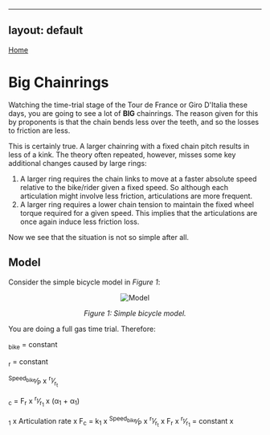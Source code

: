 
---
layout: default
---


[Home](./index.html)

# Big Chainrings

Watching the time-trial stage of the Tour de France or Giro D'Italia these days, you are going to see a lot of **BIG** chainrings.
The reason given for this by proponents is that the chain bends less over the teeth, and so the losses to friction are less.

This is certainly true. A larger chainring with a fixed chain pitch results in less of a kink. The theory often repeated, however, misses some key additional changes caused by large rings:

1. A larger ring requires the chain links to move at a faster absolute speed relative to the bike/rider given a fixed speed. So although each articulation might involve less friction, articulations are more frequent.
2. A larger ring requires a lower chain tension to maintain the fixed wheel torque required for a given speed. This implies that the articulations are once again induce less friction loss.

Now we see that the situation is not so simple after all.

## Model

Consider the simple bicycle model in _Figure 1_:

<p align="center"> <img src="https://pheidippidesbane.github.io/Projects/images/Torque.jpg" alt="Model"> </p>
<p align="center"> <i> Figure 1: Simple bicycle model. </i> </p>
  
You are doing a full gas time trial. Therefore:

<p>
<math>
  Speed<sub>bike</sub> = constant
</math>
</p>

<p>
<math>
  F<sub>r</sub> = constant
</math>
</p>

<p>
<math>
  Articulation rate = <sup>Speed<sub>bike</sub></sup>&frasl;<sub>P</sub> x <sup>r<sub>1</sub></sup>&frasl;<sub>r<sub>t</sub></sub> 
</math>
</p>

<p>
<math>
  F<sub>c</sub> = F<sub>r</sub> x <sup>r<sub>t</sub></sup>&frasl;<sub>r<sub>1</sub></sub> x (&alpha;<sub>1</sub> + &alpha;<sub>1</sub>)
</math>
</p>

<p>
<math>
  Friction Losses = k<sub>1</sub> x Articulation rate x F<sub>c</sub>
	= k<sub>1</sub> x <sup>Speed<sub>bike</sub></sup>&frasl;<sub>P</sub> x <sup>r<sub>1</sub></sup>&frasl;<sub>r<sub>t</sub></sub> x F<sub>r</sub> x <sup>r<sub>t</sub></sup>&frasl;<sub>r<sub>1</sub></sub> 
	= constant x 
</math>
</p>

<!---
<MATH>&int;_a_^b^{f(x)<over>1+x} dx</MATH>    
    
<math>
	H(s) = ∫<sub>0</sub><sup>∞</sup> e<sup>-st</sup> h(t) dt
</math>
	
	
<math>
	(<array align="c"> <item>
		&ldet;<array align="cc">
			<item>x<sub>11</sub>
			<item>x<sub>12</sub>
			<item>x<sub>21</sub>			
			<item>x<sub>22</sub>
		</array><rd>&rdet;
		<item> y <item> z
	</array>)
</math>
				
<math>
	C <box>dV<sub>out</sub><over>dt</box> = I<sub>b</sub>
	&tanh;(<box>κ(V<sub>in</sub>-V<sub>out</sub>)<over>2</box>)
</math>
    
Text can be **bold**, _italic_, or ~~strikethrough~~.

[Link to another page](./another-page.html).

There should be whitespace between paragraphs.

There should be whitespace between paragraphs. We recommend including a README, or a file with information about your project.

# Header 1

This is a normal paragraph following a header. GitHub is a code hosting platform for version control and collaboration. It lets you and others work together on projects from anywhere.

## Header 2

> This is a blockquote following a header.
>
> When something is important enough, you do it even if the odds are not in your favor.

### Header 3

```js
// Javascript code with syntax highlighting.
var fun = function lang(l) {
  dateformat.i18n = require('./lang/' + l)
  return true;
}
```

```ruby
# Ruby code with syntax highlighting
GitHubPages::Dependencies.gems.each do |gem, version|
  s.add_dependency(gem, "= #{version}")
end
```

#### Header 4

*   This is an unordered list following a header.
*   This is an unordered list following a header.
*   This is an unordered list following a header.

##### Header 5

1.  This is an ordered list following a header.
2.  This is an ordered list following a header.
3.  This is an ordered list following a header.

###### Header 6

| head1        | head two          | three |
|:-------------|:------------------|:------|
| ok           | good swedish fish | nice  |
| out of stock | good and plenty   | nice  |
| ok           | good `oreos`      | hmm   |
| ok           | good `zoute` drop | yumm  |

### There's a horizontal rule below this.

* * *

### Here is an unordered list:

*   Item foo
*   Item bar
*   Item baz
*   Item zip

### And an ordered list:

1.  Item one
1.  Item two
1.  Item three
1.  Item four

### And a nested list:

- level 1 item
  - level 2 item
  - level 2 item
    - level 3 item
    - level 3 item
- level 1 item
  - level 2 item
  - level 2 item
  - level 2 item
- level 1 item
  - level 2 item
  - level 2 item
- level 1 item

### Small image

![Octocat](https://pheidippidesbane.github.io/Projects/images/Picture1.png)

### Large image

![Branching](https://guides.github.com/activities/hello-world/branching.png)


### Definition lists can be used with HTML syntax.

<dl>
<dt>Name</dt>
<dd>Godzilla</dd>
<dt>Born</dt>
<dd>1952</dd>
<dt>Birthplace</dt>
<dd>Japan</dd>
<dt>Color</dt>
<dd>Green</dd>
</dl>

```
Long, single-line code blocks should not wrap. They should horizontally scroll if they are too long. This line should be long enough to demonstrate this.
```

```
The final element.
```
-->
